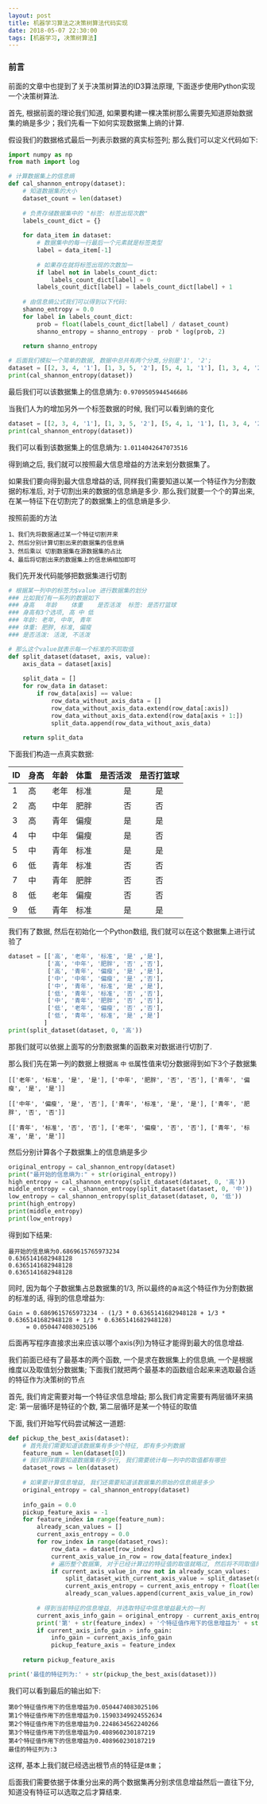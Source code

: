 ```yaml
---
layout: post
title: 机器学习算法之决策树算法代码实现
date: 2018-05-07 22:30:00
tags: [机器学习, 决策树算法]
---
```


### 前言
前面的文章中也提到了关于决策树算法的ID3算法原理, 下面逐步使用Python实现一个决策树算法.

首先, 根据前面的理论我们知道, 如果要构建一棵决策树那么需要先知道原始数据集的熵是多少；我们先看一下如何实现数据集上熵的计算.

假设我们的数据格式最后一列表示数据的真实标签列; 那么我们可以定义代码如下:

```python
import numpy as np
from math import log

# 计算数据集上的信息熵
def cal_shannon_entropy(dataset):
    # 知道数据集的大小
    dataset_count = len(dataset)
    
    # 负责存储数据集中的 "标签: 标签出现次数"
    labels_count_dict = {}
    
    for data_item in dataset:
        # 数据集中的每一行最后一个元素就是标签类型
        label = data_item[-1]
        
        # 如果存在就将标签出现的次数加一
        if label not in labels_count_dict:
            labels_count_dict[label] = 0
        labels_count_dict[label] = labels_count_dict[label] + 1
        
    # 由信息熵公式我们可以得到以下代码:
    shanno_entropy = 0.0
    for label in labels_count_dict:
        prob = float(labels_count_dict[label] / dataset_count)
        shanno_entropy = shanno_entropy - prob * log(prob, 2)
        
    return shanno_entropy

# 后面我们模拟一个简单的数据, 数据中总共有两个分类,分别是'1', '2';
dataset = [[2, 3, 4, '1'], [1, 3, 5, '2'], [5, 4, 1, '1'], [1, 3, 4, '2'], [4, 5, 9, '2']]
print(cal_shannon_entropy(dataset))
```

最后我们可以该数据集上的信息熵为: ```0.9709505944546686```

当我们人为的增加另外一个标签数据的时候, 我们可以看到熵的变化

```python
dataset = [[2, 3, 4, '1'], [1, 3, 5, '2'], [5, 4, 1, '1'], [1, 3, 4, '2'], [4, 5, 9, '2'], [11, 9, 12, '3']]
print(cal_shannon_entropy(dataset))
```

我们可以看到该数据集上的信息熵为: ```1.0114042647073516```

得到熵之后, 我们就可以按照最大信息增益的方法来划分数据集了。

如果我们要向得到最大信息增益的话, 同样我们需要知道以某一个特征作为分割数据的标准后, 对于切割出来的数据的信息熵是多少.
那么我们就要一个个的算出来, 在某一特征下在切割完了的数据集上的信息熵是多少.

按照前面的方法
```
1、我们先将数据通过某一个特征切割开来
2、然后分别计算切割出来的数据集的信息熵
3、然后乘以 切割数据集在源数据集的占比
4、最后将切割出来的数据集上的信息熵相加即可
```

我们先开发代码能够把数据集进行切割

```python
# 根据某一列中的标签为$value 进行数据集的划分
### 比如我们有一系列的数据如下
### 身高   年龄    体重    是否活泼  标签: 是否打篮球
### 身高有3个选项, 高 中 低
### 年龄: 老年, 中年, 青年
### 体重: 肥胖, 标准, 偏瘦
### 是否活泼: 活泼, 不活泼

# 那么这个value就表示每一个标准的不同取值
def split_dataset(dataset, axis, value):
    axis_data = dataset[axis]
    
    split_data = []
    for row_data in dataset:
        if row_data[axis] == value:
            row_data_without_axis_data = []
            row_data_without_axis_data.extend(row_data[:axis])
            row_data_without_axis_data.extend(row_data[axis + 1:])
            split_data.append(row_data_without_axis_data)
            
    return split_data
```

下面我们构造一点真实数据:


| ID  |身高    | 年龄  | 体重 | 是否活泼| 是否打篮球  |
| -   |-----  | ----  | ----| -: | :----: |
| 1   |高    | 老年    | 标准  | 是  |  是  |
| 2   |高    | 中年    | 肥胖 | 否  |  否  |
| 3   |高    | 青年    | 偏瘦 | 是  |  是  |
| 4   |中    | 中年    | 偏瘦 | 是  |  否  |
| 5   |中    | 青年   |  标准  | 是  |  是  |
| 6   |低    | 青年    | 标准  | 否  |  否  |
| 7   |中    | 青年    | 肥胖  | 否  |  否  |
| 8   |低    | 老年    | 偏瘦  | 否  |  否  |
| 9   |低    | 青年   | 标准 | 是  |  是  |

我们有了数据, 然后在初始化一个Python数组, 我们就可以在这个数据集上进行试验了

```python
dataset = [['高', '老年', '标准', '是' ,'是'],
           ['高', '中年', '肥胖', '否' ,'否'],
           ['高', '青年', '偏瘦', '是' ,'是'],
           ['中', '中年', '偏瘦', '是' ,'否'],
           ['中', '青年', '标准', '是' ,'是'],
           ['低', '青年', '标准', '否' ,'否'],
           ['中', '青年', '肥胖', '否' ,'否'],
           ['低', '老年', '偏瘦', '否' ,'否'],
           ['低', '青年', '标准', '是' ,'是']
          ]
print(split_dataset(dataset, 0, '高'))
```

那我们就可以依据上面写的分割数据集的函数来对数据进行切割了.

那么我们先在第一列的数据上根据```高``` ```中``` ```低```属性值来切分数据得到如下3个子数据集

```
[['老年', '标准', '是', '是'], ['中年', '肥胖', '否', '否'], ['青年', '偏瘦', '是', '是']]
```

```
[['中年', '偏瘦', '是', '否'], ['青年', '标准', '是', '是'], ['青年', '肥胖', '否', '否']]
```

```
[['青年', '标准', '否', '否'], ['老年', '偏瘦', '否', '否'], ['青年', '标准', '是', '是']]
```

然后分别计算各个子数据集上的信息熵是多少

```python
original_entropy = cal_shannon_entropy(dataset)
print("最开始的信息熵为:" + str(original_entropy))
high_entropy = cal_shannon_entropy(split_dataset(dataset, 0, '高'))
middle_entropy = cal_shannon_entropy(split_dataset(dataset, 0, '中'))
low_entropy = cal_shannon_entropy(split_dataset(dataset, 0, '低'))
print(high_entropy)
print(middle_entropy)
print(low_entropy)
```

得到如下结果:
```
最开始的信息熵为0.6869615765973234
0.6365141682948128
0.6365141682948128
0.6365141682948128
```

同时, 因为每个子数据集占总数据集的1/3, 所以最终的```身高```这个特征作为分割数据的标准的话, 得到的信息增益为:

```
Gain = 0.6869615765973234 - (1/3 * 0.6365141682948128 + 1/3 * 0.6365141682948128 + 1/3 * 0.6365141682948128)
     = 0.0504474083025106
```

后面再写程序直接求出来应该以哪个axis(列)为特征才能得到最大的信息增益.

我们前面已经有了最基本的两个函数, 一个是求在数据集上的信息熵, 一个是根据维度以及取值划分数据集; 下面我们就把两个最基本的函数组合起来来选取最合适的特征作为决策树的节点

首先, 我们肯定需要对每一个特征求信息增益; 那么我们肯定需要有两层循环来搞定: 第一层循环是特征的个数, 第二层循环是某一个特征的取值

下面, 我们开始写代码尝试解这一道题:

```python
def pickup_the_best_axis(dataset):
    # 首先我们需要知道该数据集有多少个特征, 即有多少列数据
    feature_num = len(dataset[0])
    # 我们同样需要知道数据集有多少行, 我们需要统计每一列中的取值都有哪些
    dataset_rows = len(dataset)
    
    # 如果要计算信息增益, 我们还需要知道该数据集的原始的信息熵是多少
    original_entropy = cal_shannon_entropy(dataset)
    
    info_gain = 0.0
    pickup_feature_axis = -1
    for feature_index in range(feature_num):
        already_scan_values = []
        current_axis_entropy = 0.0
        for row_index in range(dataset_rows):
            row_data = dataset[row_index]
            current_axis_value_in_row = row_data[feature_index]
            # 遍历整个数据集, 对于已经计算过的特征值的取值就略过, 然后将不同取值的信息熵乘以占比, 然后相加
            if current_axis_value_in_row not in already_scan_values:
                split_dataset_with_current_axis_value = split_dataset(dataset, feature_index, current_axis_value_in_row)
                current_axis_entropy = current_axis_entropy + float(len(split_dataset_with_current_axis_value) / dataset_rows) * cal_shannon_entropy(split_dataset_with_current_axis_value)
                already_scan_values.append(current_axis_value_in_row)
                
        # 得到当前特征的信息增益, 并选取特征中信息增益最大的一列
        current_axis_info_gain = original_entropy - current_axis_entropy
        print('第' + str(feature_index) + '个特征值作用下的信息增益为' + str(current_axis_info_gain))
        if current_axis_info_gain > info_gain:
            info_gain = current_axis_info_gain
            pickup_feature_axis = feature_index
            
    return pickup_feature_axis

print('最佳的特征列为:' + str(pickup_the_best_axis(dataset)))
```

我们可以看到最后的输出如下:

```
第0个特征值作用下的信息增益为0.0504474083025106
第1个特征值作用下的信息增益为0.15903349924552634
第2个特征值作用下的信息增益为0.2248634562240266
第3个特征值作用下的信息增益为0.408960230187219
第4个特征值作用下的信息增益为0.408960230187219
最佳的特征列为:3
```

这样, 基本上我们就已经选出根节点的特征是```体重```；

后面我们需要依据于体重分出来的两个数据集再分别求信息增益然后一直往下分, 知道没有特征可以选取之后才算结束.